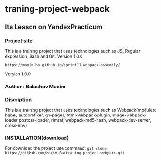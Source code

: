 # traning-project-webpack
## Its Lesson on YandexPracticum
### Project site

This is a training project that uses technologies such as JS, Regular expression, Bash and Git.
Version 1.0.0


`https://maxim-ba.github.io/sprint11-webpack-assembly/`

Version 1.0.0

### Author : Balashov Maxim

### Discription
This is a training project that uses technologies such as Webpack(modules: babel, autoprefixer, gh-pages, html-webpack-plugin, image-webpack-loader
postcss-loader, rimraf, webpack-md5-hash, webpack-dev-server, cross-env)


### INSTALLATION(download)

For download the project use command: 
`git clone https://github.com/Maxim-Ba/traning-project-webpack.git`
